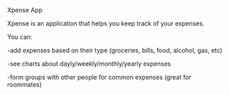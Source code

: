 Xpense App

Xpense is an application that helps you keep track of your expenses. 

You can:
  
-add expenses based on their type (groceries, bills, food, alcohol, gas, etc) 

-see charts about dayly/weekly/monthly/yearly expenses

-form groups with other people for common expenses (great for roommates)

  
